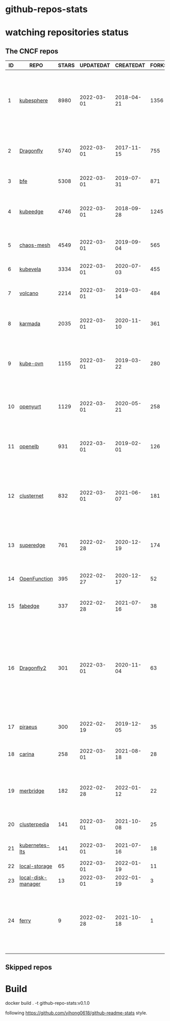 # github-repos-stats

# watching repositories status
<!--START_SECTION:github_repos-->
## The CNCF repos
| ID |                                  REPO                                  | STARS | UPDATEDAT  | CREATEDAT  | FORKSCOUNT |                                                                                     DESCRIPTIONS                                                                                     |
|----|------------------------------------------------------------------------|-------|------------|------------|------------|--------------------------------------------------------------------------------------------------------------------------------------------------------------------------------------|
|  1 | [kubesphere](https://github.com/kubesphere/kubesphere)                 |  8980 | 2022-03-01 | 2018-04-21 |       1356 | The container platform tailored for Kubernetes multi-cloud, datacenter, and edge management ⎈ 🖥 ☁️                                                                                   |
|  2 | [Dragonfly](https://github.com/dragonflyoss/Dragonfly)                 |  5740 | 2022-03-01 | 2017-11-15 |        755 | Dragonfly is an intelligent P2P based image and file distribution system.                                                                                                            |
|  3 | [bfe](https://github.com/bfenetworks/bfe)                              |  5308 | 2022-03-01 | 2019-07-31 |        871 | A modern layer 7 load balancer from baidu                                                                                                                                            |
|  4 | [kubeedge](https://github.com/kubeedge/kubeedge)                       |  4746 | 2022-03-01 | 2018-09-28 |       1245 | Kubernetes Native Edge Computing Framework (project under CNCF)                                                                                                                      |
|  5 | [chaos-mesh](https://github.com/chaos-mesh/chaos-mesh)                 |  4549 | 2022-03-01 | 2019-09-04 |        565 | A Chaos Engineering Platform for Kubernetes.                                                                                                                                         |
|  6 | [kubevela](https://github.com/oam-dev/kubevela)                        |  3334 | 2022-03-01 | 2020-07-03 |        455 | The Modern Application Platform.                                                                                                                                                     |
|  7 | [volcano](https://github.com/volcano-sh/volcano)                       |  2214 | 2022-03-01 | 2019-03-14 |        484 | A Cloud Native Batch System (Project under CNCF)                                                                                                                                     |
|  8 | [karmada](https://github.com/karmada-io/karmada)                       |  2035 | 2022-03-01 | 2020-11-10 |        361 | Open, Multi-Cloud, Multi-Cluster Kubernetes Orchestration                                                                                                                            |
|  9 | [kube-ovn](https://github.com/kubeovn/kube-ovn)                        |  1155 | 2022-03-01 | 2019-03-22 |        280 | A Kubernetes Network Fabric for Enterprises that is Rich in Functions and Easy in Operations                                                                                         |
| 10 | [openyurt](https://github.com/openyurtio/openyurt)                     |  1129 | 2022-03-01 | 2020-05-21 |        258 | OpenYurt - Extending your native Kubernetes to edge(project under CNCF)                                                                                                              |
| 11 | [openelb](https://github.com/openelb/openelb)                          |   931 | 2022-03-01 | 2019-02-01 |        126 | Load Balancer Implementation for Kubernetes in Bare-Metal, Edge, and Virtualization                                                                                                  |
| 12 | [clusternet](https://github.com/clusternet/clusternet)                 |   832 | 2022-03-01 | 2021-06-07 |        181 | Managing your Kubernetes clusters (including public, private, edge, etc) as easily as visiting the Internet ⎈                                                                        |
| 13 | [superedge](https://github.com/superedge/superedge)                    |   761 | 2022-02-28 | 2020-12-19 |        174 | An edge-native container management system for edge computing                                                                                                                        |
| 14 | [OpenFunction](https://github.com/OpenFunction/OpenFunction)           |   395 | 2022-02-27 | 2020-12-17 |         52 | Cloud Native Function-as-a-Service Platform                                                                                                                                          |
| 15 | [fabedge](https://github.com/FabEdge/fabedge)                          |   337 | 2022-02-28 | 2021-07-16 |         38 | Secure Edge Networking Solution Based On Kubernetes                                                                                                                                  |
| 16 | [Dragonfly2](https://github.com/dragonflyoss/Dragonfly2)               |   301 | 2022-03-01 | 2020-11-04 |         63 | Dragonfly is an intelligent P2P based image and file distribution system, it also provides a variety of enterprise-level (efficiency, stability, safety, low-cost) product features. |
| 17 | [piraeus](https://github.com/piraeusdatastore/piraeus)                 |   300 | 2022-02-19 | 2019-12-05 |         35 | High Available Datastore for Kubernetes                                                                                                                                              |
| 18 | [carina](https://github.com/carina-io/carina)                          |   258 | 2022-03-01 | 2021-08-18 |         28 | Carina: an high performance and ops-free local storage for kubernetes                                                                                                                |
| 19 | [merbridge](https://github.com/merbridge/merbridge)                    |   182 | 2022-02-28 | 2022-01-12 |         22 | Use eBPF to speed up your Service Mesh like crossing an Einstein-Rosen Bridge.                                                                                                       |
| 20 | [clusterpedia](https://github.com/clusterpedia-io/clusterpedia)        |   141 | 2022-03-01 | 2021-10-08 |         25 | The Encyclopedia of Kubernetes clusters                                                                                                                                              |
| 21 | [kubernetes-lts](https://github.com/klts-io/kubernetes-lts)            |   141 | 2022-03-01 | 2021-07-16 |         18 | Kubernetes LTS(long term support)                                                                                                                                                    |
| 22 | [local-storage](https://github.com/hwameistor/local-storage)           |    65 | 2022-03-01 | 2022-01-19 |         11 | local-storage                                                                                                                                                                        |
| 23 | [local-disk-manager](https://github.com/hwameistor/local-disk-manager) |    13 | 2022-03-01 | 2022-01-19 |          3 | local-disk-manager                                                                                                                                                                   |
| 24 | [ferry](https://github.com/ferry-proxy/ferry)                          |     9 | 2022-02-28 | 2021-10-18 |          1 | Ferry is a multi-cluster communication component of Kubernetes that supports mapping services from one cluster to another.                                                           |



## Skipped repos
<!--END_SECTION:github_repos-->

# Build

docker build . -t github-repo-stats:v0.1.0

following https://github.com/yihong0618/github-readme-stats style.

